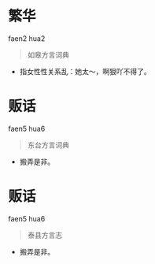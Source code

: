 # 繁华
faen2 hua2
> 如皋方言词典
- 指女性性关系乱：她太～，啊狠吖不得了。

# 贩话
faen5 hua6
> 东台方言词典
- 搬弄是非。

# 贩话
faen5 hua6
> 泰县方言志
- 搬弄是非。
